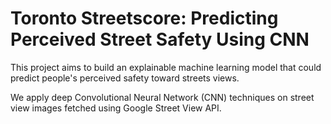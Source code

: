 # Toronto Streetscore: Predicting Perceived Street Safety Using CNN

This project aims to build an explainable machine learning model that could predict people's perceived safety toward streets views.

We apply deep Convolutional Neural Network (CNN) techniques on street view images fetched using Google Street View API.

